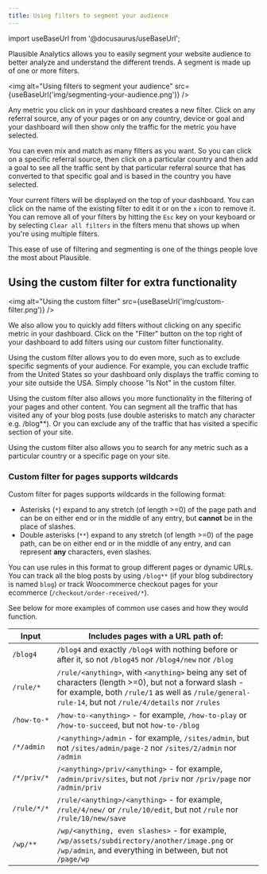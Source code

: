 ```yaml
---
title: Using filters to segment your audience
---
```


import useBaseUrl from '@docusaurus/useBaseUrl';

Plausible Analytics allows you to easily segment your website audience to better analyze and understand the different trends. A segment is made up of one or more filters. 

<img alt="Using filters to segment your audience" src={useBaseUrl('img/segmenting-your-audience.png')} />

Any metric you click on in your dashboard creates a new filter. Click on any referral source, any of your pages or on any country, device or goal and your dashboard will then show only the traffic for the metric you have selected.

You can even mix and match as many filters as you want. So you can click on a specific referral source, then click on a particular country and then add a goal to see all the traffic sent by that particular referral source that has converted to that specific goal and is based in the country you have selected.

Your current filters will be displayed on the top of your dashboard. You can click on the name of the existing filter to edit it or on the `x` icon to remove it. You can remove all of your filters by hitting the `Esc` key on your keyboard or by selecting `Clear all filters` in the filters menu that shows up when you're using multiple filters.

This ease of use of filtering and segmenting is one of the things people love the most about Plausible.

## Using the custom filter for extra functionality 

<img alt="Using the custom filter" src={useBaseUrl('img/custom-filter.png')} />

We also allow you to quickly add filters without clicking on any specific metric in your dashboard. Click on the "Filter" button on the top right of your dashboard to add filters using our custom filter functionality.

Using the custom filter allows you to do even more, such as to exclude specific segments of your audience. For example, you can exclude traffic from the United States so your dashboard only displays the traffic coming to your site outside the USA. Simply choose "Is Not" in the custom filter.

Using the custom filter also allows you more functionality in the filtering of your pages and other content. You can segment all the traffic that has visited any of your blog posts (use double asterisks to match any character e.g. /blog**). Or you can exclude any of the traffic that has visited a specific section of your site.

Using the custom filter also allows you to search for any metric such as a particular country or a specific page on your site.

### Custom filter for pages supports wildcards

Custom filter for pages supports wildcards in the following format:

- Asterisks (`*`) expand to any stretch (of length >=0) of the page path and can be on either end or in the middle of any entry, but **cannot** be in the place of slashes.
- Double asterisks (`**`) expand to any stretch (of length >=0) of the page path, can be on either end or in the middle of any entry, and can represent **any** characters, even slashes.

You can use rules in this format to group different pages or dynamic URLs. You can track all the blog posts by using `/blog**` (if your blog subdirectory is named `blog`) or track Woocommerce checkout pages for your ecommerce (`/checkout/order-received/*`). 

See below for more examples of common use cases and how they would function.

| Input | Includes pages with a URL path of: |
| ------------- | ------------- |
| `/blog4` | `/blog4` and exactly `/blog4` with nothing before or after it, so not `/blog45` nor `/blog4/new` nor `/blog` |
| `/rule/*` | `/rule/<anything>`, with `<anything>` being any set of characters (length >=0), but not a forward slash - for example, both `/rule/1` as well as `/rule/general-rule-14`, but not `/rule/4/details` nor `/rules` |
| `/how-to-*` | `/how-to-<anything>` - for example, `/how-to-play` or `/how-to-succeed`, but not `how-to-/blog` |
| `/*/admin` | `/<anything>/admin` - for example, `/sites/admin`, but not `/sites/admin/page-2` nor `/sites/2/admin` nor `/admin` |
| `/*/priv/*` | `/<anything>/priv/<anything>` - for example, `/admin/priv/sites`, but not `/priv` nor `/priv/page` nor `/admin/priv` |
| `/rule/*/*` | `/rule/<anything>/<anything>` - for example, `/rule/4/new/` or `/rule/10/edit`, but not `/rule` nor `/rule/10/new/save` |
| `/wp/**` | `/wp/<anything, even slashes>` - for example, `/wp/assets/subdirectory/another/image.png` or `/wp/admin`, and everything in between, but not `/page/wp`

<br />
